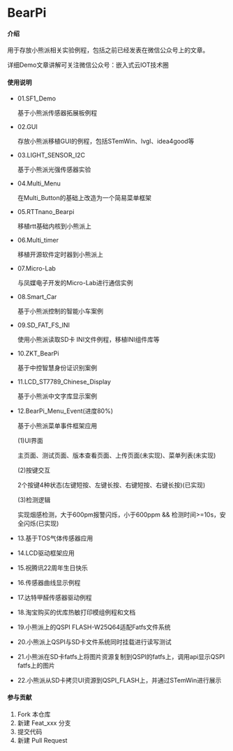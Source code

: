 # BearPi

#### 介绍
用于存放小熊派相关实验例程，包括之前已经发表在微信公众号上的文章。

详细Demo文章讲解可关注微信公众号：嵌入式云IOT技术圈

#### 使用说明

- 01.SF1_Demo

  基于小熊派传感器拓展板例程

- 02.GUI

  存放小熊派移植GUI的例程，包括STemWin、lvgl、idea4good等

- 03.LIGHT_SENSOR_I2C

  基于小熊派光强传感器实验

- 04.Multi_Menu

  在Multi_Button的基础上改造为一个简易菜单框架

- 05.RTTnano_Bearpi

  移植rtt基础内核到小熊派上

- 06.Multi_timer

  移植开源软件定时器到小熊派上

- 07.Micro-Lab

  与凤媒电子开发的Micro-Lab进行通信实例

- 08.Smart_Car

  基于小熊派控制的智能小车案例

- 09.SD_FAT_FS_INI

  使用小熊派读取SD卡 INI文件例程，移植INI组件库等

- 10.ZKT_BearPi

  基于中控智慧身份证识别案例

- 11.LCD_ST7789_Chinese_Display

  基于小熊派中文字库显示案例

- 12.BearPi_Menu_Event(进度80%)

  基于小熊派菜单事件框架应用

  (1)UI界面

  主页面、测试页面、版本查看页面、上传页面(未实现)、菜单列表(未实现)

  (2)按键交互

  2个按键4种状态(左键短按、左键长按、右键短按、右键长按)(已实现)

  (3)检测逻辑

  实现烟感检测，大于600pm报警闪烁，小于600ppm && 检测时间>=10s，安全闪烁(已实现)

- 13.基于TOS气体传感器应用

- 14.LCD驱动框架应用

- 15.祝腾讯22周年生日快乐

- 16.传感器曲线显示例程

- 17.达特甲醛传感器驱动例程

- 18.淘宝购买的优库热敏打印模组例程和文档

- 19.小熊派上的QSPI FLASH-W25Q64适配Fatfs文件系统

- 20.小熊派上QSPI与SD卡文件系统同时挂载进行读写测试

- 21.小熊派在SD卡fatfs上将图片资源复制到QSPI的fatfs上，调用api显示QSPI fatfs上的图片

- 22.小熊派从SD卡拷贝UI资源到QSPI_FLASH上，并通过STemWin进行展示

#### 参与贡献

1.  Fork 本仓库
2.  新建 Feat_xxx 分支
3.  提交代码
4.  新建 Pull Request
